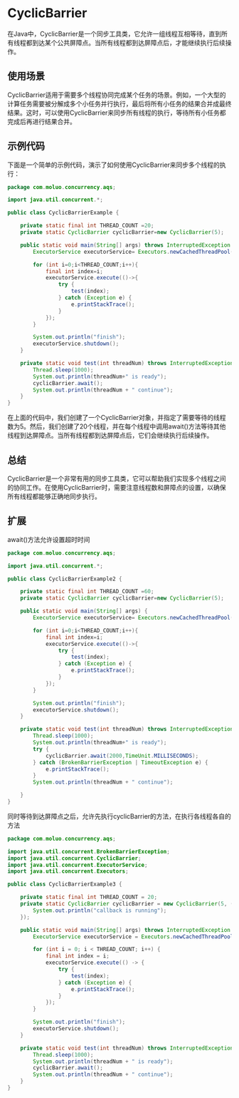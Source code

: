 # CyclicBarrier

在Java中，CyclicBarrier是一个同步工具类，它允许一组线程互相等待，直到所有线程都到达某个公共屏障点。当所有线程都到达屏障点后，才能继续执行后续操作。

## 使用场景

CyclicBarrier适用于需要多个线程协同完成某个任务的场景。例如，一个大型的计算任务需要被分解成多个小任务并行执行，最后将所有小任务的结果合并成最终结果。这时，可以使用CyclicBarrier来同步所有线程的执行，等待所有小任务都完成后再进行结果合并。

## 示例代码

下面是一个简单的示例代码，演示了如何使用CyclicBarrier来同步多个线程的执行：

```java
package com.moluo.concurrency.aqs;

import java.util.concurrent.*;

public class CyclicBarrierExample {

    private static final int THREAD_COUNT =20;
    private static CyclicBarrier cyclicBarrier=new CyclicBarrier(5);

    public static void main(String[] args) throws InterruptedException {
        ExecutorService executorService= Executors.newCachedThreadPool();

        for (int i=0;i<THREAD_COUNT;i++){
            final int index=i;
            executorService.execute(()->{
                try {
                    test(index);
                } catch (Exception e) {
                    e.printStackTrace();
                }
            });
        }

        System.out.println("finish");
        executorService.shutdown();
    }

    private static void test(int threadNum) throws InterruptedException, BrokenBarrierException {
        Thread.sleep(1000);
        System.out.println(threadNum+" is ready");
        cyclicBarrier.await();
        System.out.println(threadNum + " continue");
    }
}
```

在上面的代码中，我们创建了一个CyclicBarrier对象，并指定了需要等待的线程数为5。然后，我们创建了20个线程，并在每个线程中调用await()方法等待其他线程到达屏障点。当所有线程都到达屏障点后，它们会继续执行后续操作。

## 总结

CyclicBarrier是一个非常有用的同步工具类，它可以帮助我们实现多个线程之间的协同工作。在使用CyclicBarrier时，需要注意线程数和屏障点的设置，以确保所有线程都能够正确地同步执行。

## 扩展

await()方法允许设置超时时间

```java
package com.moluo.concurrency.aqs;

import java.util.concurrent.*;

public class CyclicBarrierExample2 {

    private static final int THREAD_COUNT =60;
    private static CyclicBarrier cyclicBarrier=new CyclicBarrier(5);

    public static void main(String[] args) {
        ExecutorService executorService= Executors.newCachedThreadPool();

        for (int i=0;i<THREAD_COUNT;i++){
            final int index=i;
            executorService.execute(()->{
                try {
                    test(index);
                } catch (Exception e) {
                    e.printStackTrace();
                }
            });
        }

        System.out.println("finish");
        executorService.shutdown();
    }

    private static void test(int threadNum) throws InterruptedException {
        Thread.sleep(1000);
        System.out.println(threadNum+" is ready");
        try {
            cyclicBarrier.await(2000,TimeUnit.MILLISECONDS);
        } catch (BrokenBarrierException | TimeoutException e) {
            e.printStackTrace();
        }
        System.out.println(threadNum + " continue");

    }
}
```

同时等待到达屏障点之后，允许先执行cyclicBarrier的方法，在执行各线程各自的方法

```java
package com.moluo.concurrency.aqs;

import java.util.concurrent.BrokenBarrierException;
import java.util.concurrent.CyclicBarrier;
import java.util.concurrent.ExecutorService;
import java.util.concurrent.Executors;

public class CyclicBarrierExample3 {

    private static final int THREAD_COUNT = 20;
    private static CyclicBarrier cyclicBarrier = new CyclicBarrier(5, () -> {
        System.out.println("callback is running");
    });

    public static void main(String[] args) throws InterruptedException {
        ExecutorService executorService = Executors.newCachedThreadPool();

        for (int i = 0; i < THREAD_COUNT; i++) {
            final int index = i;
            executorService.execute(() -> {
                try {
                    test(index);
                } catch (Exception e) {
                    e.printStackTrace();
                }
            });
        }

        System.out.println("finish");
        executorService.shutdown();
    }

    private static void test(int threadNum) throws InterruptedException, BrokenBarrierException {
        Thread.sleep(1000);
        System.out.println(threadNum + " is ready");
        cyclicBarrier.await();
        System.out.println(threadNum + " continue");
    }
}
```

